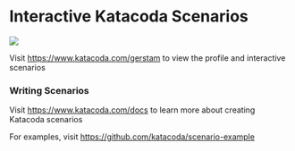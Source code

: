 # Interactive Katacoda Scenarios

[![](http://shields.katacoda.com/katacoda/gerstam/count.svg)](https://www.katacoda.com/gerstam "Get your profile on Katacoda.com")

Visit https://www.katacoda.com/gerstam to view the profile and interactive scenarios

### Writing Scenarios
Visit https://www.katacoda.com/docs to learn more about creating Katacoda scenarios

For examples, visit https://github.com/katacoda/scenario-example
